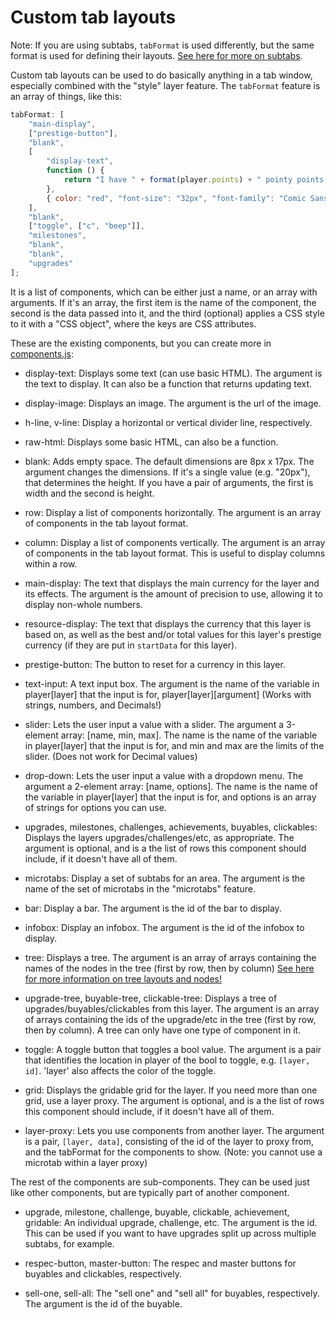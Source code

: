 # Custom tab layouts

Note: If you are using subtabs, `tabFormat` is used differently, but the same format is used for defining their layouts. [See here for more on subtabs](subtabs-and-microtabs.md).

Custom tab layouts can be used to do basically anything in a tab window, especially combined with the "style" layer feature. The `tabFormat` feature is an array of things, like this:

```js
tabFormat: [
    "main-display",
    ["prestige-button"],
    "blank",
    [
        "display-text",
        function () {
            return "I have " + format(player.points) + " pointy points!";
        },
        { color: "red", "font-size": "32px", "font-family": "Comic Sans MS" }
    ],
    "blank",
    ["toggle", ["c", "beep"]],
    "milestones",
    "blank",
    "blank",
    "upgrades"
];
```

It is a list of components, which can be either just a name, or an array with arguments. If it's an array, the first item is the name of the component, the second is the data passed into it, and the third (optional) applies a CSS style to it with a "CSS object", where the keys are CSS attributes.

These are the existing components, but you can create more in [components.js](/js/components.js):

-   display-text: Displays some text (can use basic HTML). The argument is the text to display. It can also be a function that returns updating text.

-   display-image: Displays an image. The argument is the url of the image.

-   h-line, v-line: Display a horizontal or vertical divider line, respectively.

-   raw-html: Displays some basic HTML, can also be a function.

-   blank: Adds empty space. The default dimensions are 8px x 17px. The argument changes the dimensions. If it's a single value (e.g. "20px"), that determines the height. If you have a pair of arguments, the first is width and the second is height.

-   row: Display a list of components horizontally. The argument is an array of components in the tab layout format.

-   column: Display a list of components vertically. The argument is an array of components in the tab layout format. This is useful to display columns within a row.

-   main-display: The text that displays the main currency for the layer and its effects. The argument is the amount of precision to use, allowing it to display non-whole numbers.

-   resource-display: The text that displays the currency that this layer is based on, as well as the best and/or total values for this layer's prestige currency (if they are put in `startData` for this layer).

-   prestige-button: The button to reset for a currency in this layer.

-   text-input: A text input box. The argument is the name of the variable in player[layer] that the input is for, player[layer][argument]
    (Works with strings, numbers, and Decimals!)

-   slider: Lets the user input a value with a slider. The argument a 3-element array: [name, min, max].
    The name is the name of the variable in player[layer] that the input is for, and min and max are the limits of the slider.
    (Does not work for Decimal values)

-   drop-down: Lets the user input a value with a dropdown menu. The argument a 2-element array: [name, options].
    The name is the name of the variable in player[layer] that the input is for, and options is an array of strings for options you can use.

-   upgrades, milestones, challenges, achievements, buyables, clickables: Displays the layers upgrades/challenges/etc, as appropriate. The argument is optional, and is a the list of rows this component should include, if it doesn't have all of them.

-   microtabs: Display a set of subtabs for an area. The argument is the name of the set of microtabs in the "microtabs" feature.

-   bar: Display a bar. The argument is the id of the bar to display.

-   infobox: Display an infobox. The argument is the id of the infobox to display.

-   tree: Displays a tree. The argument is an array of arrays containing the names of the nodes in the tree (first by row, then by column)
    [See here for more information on tree layouts and nodes!](trees-and-tree-customization.md)

-   upgrade-tree, buyable-tree, clickable-tree: Displays a tree of upgrades/buyables/clickables from this layer. The argument is an array of arrays containing the ids of the upgrade/etc in the tree (first by row, then by column). A tree can only have one type of component in it.

-   toggle: A toggle button that toggles a bool value. The argument is a pair that identifies the location in player of the bool to toggle, e.g. `[layer, id]`. 'layer' also affects the color of the toggle.

-   grid: Displays the gridable grid for the layer. If you need more than one grid, use a layer proxy. The argument is optional, and is a the list of rows this component should include, if it doesn't have all of them.

-   layer-proxy: Lets you use components from another layer. The argument is a pair, `[layer, data]`, consisting of the id of the layer to proxy from, and the tabFormat for the components to show.
    (Note: you cannot use a microtab within a layer proxy)

The rest of the components are sub-components. They can be used just like other components, but are typically part of another component.

-   upgrade, milestone, challenge, buyable, clickable, achievement, gridable: An individual upgrade, challenge, etc. The argument is the id. This can be used if you want to have upgrades split up across multiple subtabs, for example.

-   respec-button, master-button: The respec and master buttons for buyables and clickables, respectively.

-   sell-one, sell-all: The "sell one" and "sell all" for buyables, respectively. The argument is the id of the buyable.
